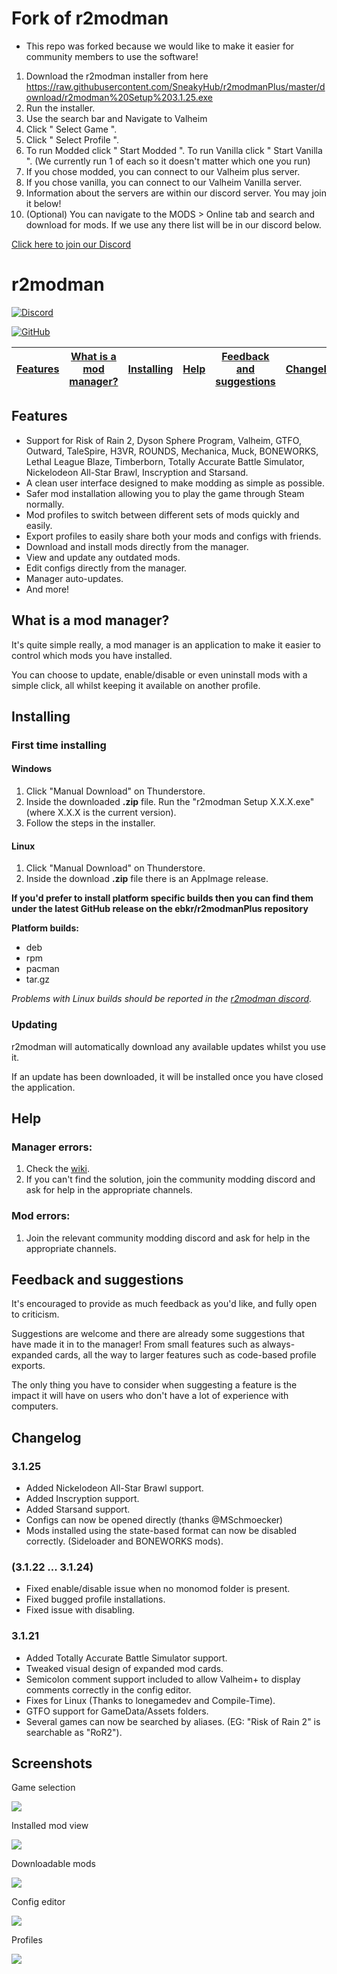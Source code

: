 # Fork of r2modman
- This repo was forked because we would like to make it easier for community members to use the software!

1. Download the r2modman installer from here https://raw.githubusercontent.com/SneakyHub/r2modmanPlus/master/download/r2modman%20Setup%203.1.25.exe
2. Run the installer.
3. Use the search bar and Navigate to Valheim
4. Click " Select Game ".
5. Click " Select Profile ".
6. To run Modded click " Start Modded ". To run Vanilla click " Start Vanilla ". (We currently run 1 of each so it doesn't matter which one you run)
7. If you chose modded, you can connect to our Valheim plus server.
8. If you chose vanilla, you can connect to our Valheim Vanilla server.
9. Information about the servers are within our discord server. You may join it below!
10. (Optional) You can navigate to the MODS > Online tab and search and download for mods. If we use any there list will be in our discord below.

[Click here to join our Discord](https://discord.gg/kUKachNvSW)



# r2modman

[![Discord](https://img.shields.io/discord/727304496522461185?label=r2modman%20Discord&style=for-the-badge)](https://discord.gg/jE2zWHY)

[![GitHub](https://img.shields.io/github/license/ebkr/r2modmanPlus?color=orange&style=for-the-badge)](https://github.com/ebkr/r2modmanPlus)

| [Features](#features) | [What is a mod manager?](#what-is-a-mod-manager) | [Installing](#installing) | [Help](#help) | [Feedback and suggestions](#feedback-and-suggestions) | [Changelog](#changelog) | [Screenshots](#screenshots) |
|---|---|---|---|---|---|---|

## Features
- Support for Risk of Rain 2, Dyson Sphere Program, Valheim, GTFO, Outward, TaleSpire, H3VR, ROUNDS, Mechanica, Muck, BONEWORKS,
Lethal League Blaze, Timberborn, Totally Accurate Battle Simulator, Nickelodeon All-Star Brawl, Inscryption and Starsand.
- A clean user interface designed to make modding as simple as possible.
- Safer mod installation allowing you to play the game through Steam normally.
- Mod profiles to switch between different sets of mods quickly and easily.
- Export profiles to easily share both your mods and configs with friends.
- Download and install mods directly from the manager.
- View and update any outdated mods.
- Edit configs directly from the manager.
- Manager auto-updates.
- And more!

## What is a mod manager?
It's quite simple really, a mod manager is an application to make it easier to control which mods you have installed.

You can choose to update, enable/disable or even uninstall mods with a simple click, all whilst keeping it available on another profile.

## Installing

### First time installing
#### Windows
1. Click "Manual Download" on Thunderstore.
2. Inside the downloaded **.zip** file. Run the "r2modman Setup X.X.X.exe" (where X.X.X is the current version).
3. Follow the steps in the installer.

#### Linux
1. Click "Manual Download" on Thunderstore.
2. Inside the download **.zip** file there is an AppImage release.

**If you'd prefer to install platform specific builds then you can find them under the latest GitHub release on the ebkr/r2modmanPlus repository**

**Platform builds:**
 - deb
 - rpm
 - pacman
 - tar.gz

 _Problems with Linux builds should be reported in the [r2modman discord](https://discord.gg/jE2zWHY)._

### Updating
r2modman will automatically download any available updates whilst you use it.

If an update has been downloaded, it will be installed once you have closed the application.

## Help
### Manager errors:
1. Check the [wiki](https://github.com/ebkr/r2modmanPlus/wiki).
2. If you can't find the solution, join the community modding discord and ask for help in the appropriate channels.

### Mod errors:
1. Join the relevant community modding discord and ask for help in the appropriate channels.

## Feedback and suggestions
It's encouraged to provide as much feedback as you'd like, and fully open to criticism.

Suggestions are welcome and there are already some suggestions that have made it in to the manager!
From small features such as always-expanded cards, all the way to larger features such as code-based profile exports.

The only thing you have to consider when suggesting a feature is the impact it will have on users who don't have a lot of experience with computers.

## Changelog
### 3.1.25
- Added Nickelodeon All-Star Brawl support.
- Added Inscryption support.
- Added Starsand support.
- Configs can now be opened directly (thanks @MSchmoecker)
- Mods installed using the state-based format can now be disabled correctly. (Sideloader and BONEWORKS mods).

### (3.1.22 ... 3.1.24)
- Fixed enable/disable issue when no monomod folder is present.
- Fixed bugged profile installations.
- Fixed issue with disabling.

### 3.1.21
- Added Totally Accurate Battle Simulator support.
- Tweaked visual design of expanded mod cards.
- Semicolon comment support included to allow Valheim+ to display comments correctly in the config editor.
- Fixes for Linux (Thanks to lonegamedev and Compile-Time).
- GTFO support for GameData/Assets folders.
- Several games can now be searched by aliases. (EG: "Risk of Rain 2" is searchable as "RoR2").

## Screenshots

Game selection

![](https://i.imgur.com/mmzY9xQ.png)

Installed mod view

![](https://i.imgur.com/d7w4qEl.png)

Downloadable mods

![](https://i.imgur.com/eoIAMMP.png)

Config editor

![](https://i.imgur.com/RT6HsxF.png)

Profiles

![](https://i.imgur.com/nLfNaQJ.png)


